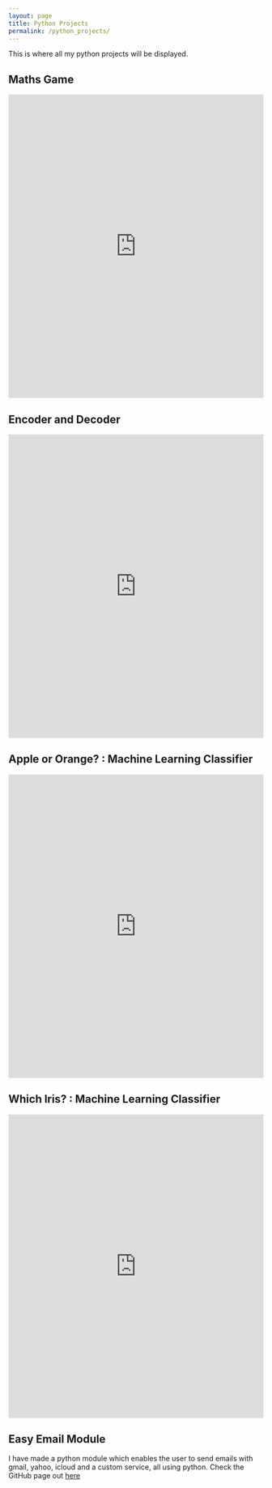 ```yaml
---
layout: page
title: Python Projects
permalink: /python_projects/
---
```

This is where all my python projects will be displayed.

<h2>Maths Game</h2>

<iframe height="600px" width="100%" src="https://repl.it/repls/DisgustingSelfassuredMollies?lite=true" scrolling="no" frameborder="no" allowtransparency="true" allowfullscreen="true" sandbox="allow-forms allow-pointer-lock allow-popups allow-same-origin allow-scripts allow-modals" width="100%" ></iframe>

<h2>Encoder and Decoder</h2>

<iframe height="600px" width="100%" src="https://repl.it/@marmaduke05/DeCrypter?lite=true" scrolling="no" frameborder="no" allowtransparency="true" allowfullscreen="true" sandbox="allow-forms allow-pointer-lock allow-popups allow-same-origin allow-scripts allow-modals"></iframe>

<h2>Apple or Orange? : Machine Learning Classifier</h2>

<iframe height="600px" width="100%" src="https://repl.it/@marmaduke05/Classifier-Machine-Learning?lite=true" scrolling="no" frameborder="no" allowtransparency="true" allowfullscreen="true" sandbox="allow-forms allow-pointer-lock allow-popups allow-same-origin allow-scripts allow-modals"></iframe>

<h2>Which Iris? : Machine Learning Classifier</h2>

<iframe height="600px" width="100%" src="https://repl.it/@marmaduke05/Iris-Classifer?lite=true" scrolling="no" frameborder="no" allowtransparency="true" allowfullscreen="true" sandbox="allow-forms allow-pointer-lock allow-popups allow-same-origin allow-scripts allow-modals"></iframe>


<h2>Easy Email Module</h2>
<p>I have made a python module which enables the user to send emails with gmail, yahoo, icloud and a custom service, all using python. Check the GitHub page out <a href="https://github.com/marmadukeandbob05/Easy-Emailer">here</a></p>
